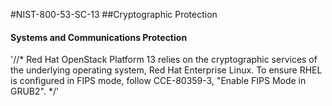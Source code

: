#NIST-800-53-SC-13
##Cryptographic Protection

#### Systems and Communications Protection
'//*
Red Hat OpenStack Platform 13 relies on the cryptographic services of the underlying
operating system, Red Hat Enterprise Linux. To ensure RHEL is configured
in FIPS mode, follow CCE-80359-3, "Enable FIPS Mode in GRUB2".
*/'

